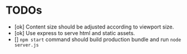 # TODOs

- [ok] Content size should be adjusted according to viewport size. 
- [ok] Use express to serve html and static assets.
- [] `npm start` command should build production bundle and run `node server.js`